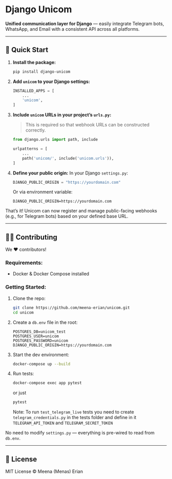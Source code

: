 # Django Unicom

**Unified communication layer for Django** — easily integrate Telegram bots, WhatsApp, and Email with a consistent API across all platforms.

---

## 🚀 Quick Start

1. **Install the package:**
   ```bash
   pip install django-unicom
   ```

2. **Add `unicom` to your Django settings:**

   ```python
   INSTALLED_APPS = [
       ...
       'unicom',
   ]
   ```

3. **Include `unicom` URLs in your project’s `urls.py`:**

   > This is required so that webhook URLs can be constructed correctly.

   ```python
   from django.urls import path, include

   urlpatterns = [
       ...
       path('unicom/', include('unicom.urls')),
   ]
   ```

4. **Define your public origin:**
   In your Django `settings.py`:

   ```python
   DJANGO_PUBLIC_ORIGIN = "https://yourdomain.com"
   ```

   Or via environment variable:

   ```env
   DJANGO_PUBLIC_ORIGIN=https://yourdomain.com
   ```

That’s it! Unicom can now register and manage public-facing webhooks (e.g., for Telegram bots) based on your defined base URL.

---

## 🧑‍💻 Contributing

We ❤️ contributors!

### Requirements:

* Docker & Docker Compose installed

### Getting Started:

1. Clone the repo:

   ```bash
   git clone https://github.com/meena-erian/unicom.git
   cd unicom
   ```

2. Create a `db.env` file in the root:

   ```env
   POSTGRES_DB=unicom_test
   POSTGRES_USER=unicom
   POSTGRES_PASSWORD=unicom
   DJANGO_PUBLIC_ORIGIN=https://yourdomain.com
   ```

3. Start the dev environment:

   ```bash
   docker-compose up --build
   ```

4. Run tests:

   ```bash
   docker-compose exec app pytest
   ```

   or just

   ```bash
   pytest
   ```
   Note: To run ```test_telegram_live``` tests you need to create ```telegram_credentials.py``` in the tests folder and define in it ```TELEGRAM_API_TOKEN``` and ```TELEGRAM_SECRET_TOKEN```

No need to modify `settings.py` — everything is pre-wired to read from `db.env`.

---

## 📄 License

MIT License © Meena (Menas) Erian
